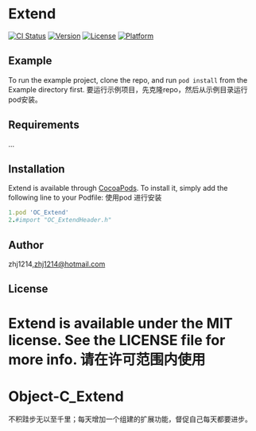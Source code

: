 # Extend

[![CI Status](https://img.shields.io/travis/zhj1214/Extend.svg?style=flat)](https://travis-ci.org/zhj1214/Extend)
[![Version](https://img.shields.io/cocoapods/v/Extend.svg?style=flat)](https://cocoapods.org/pods/Extend)
[![License](https://img.shields.io/cocoapods/l/Extend.svg?style=flat)](https://cocoapods.org/pods/Extend)
[![Platform](https://img.shields.io/cocoapods/p/Extend.svg?style=flat)](https://cocoapods.org/pods/Extend)

## Example

To run the example project, clone the repo, and run `pod install` from the Example directory first.
要运行示例项目，先克隆repo，然后从示例目录运行pod安装。

## Requirements
...
## Installation

Extend is available through [CocoaPods](https://cocoapods.org). To install
it, simply add the following line to your Podfile:
使用pod 进行安装
```ruby
1.pod 'OC_Extend'
2.#import "OC_ExtendHeader.h"
```

## Author

zhj1214,zhj1214@hotmail.com

## License

Extend is available under the MIT license. See the LICENSE file for more info.
请在许可范围内使用
=======
# Object-C_Extend
不积跬步无以至千里；每天增加一个组建的扩展功能，督促自己每天都要进步。

